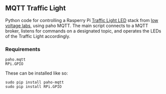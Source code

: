 ## MQTT Traffic Light

Python code for controlling a Rasperry Pi [Traffic Light LED](https://www.amazon.com/Pi-Traffic-Light-Raspberry-pack/dp/B00RIIGD30) stack
from [low voltage labs](http://lowvoltagelabs.com), using paho MQTT.
The main script connects to a MQTT broker, listens for commands on a designated topic, and operates the LEDs of the Traffic Light accordingly.


### Requirements

	paho.mqtt
	RPi.GPIO

These can be installed like so:

```
sudo pip install paho-mqtt
sudo pip install RPi.GPIO
```
